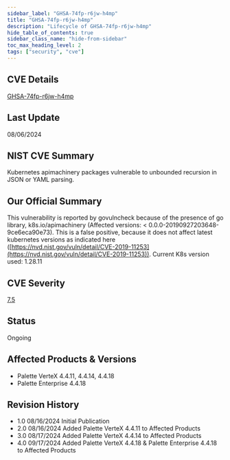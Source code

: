 ```yaml
---
sidebar_label: "GHSA-74fp-r6jw-h4mp"
title: "GHSA-74fp-r6jw-h4mp"
description: "Lifecycle of GHSA-74fp-r6jw-h4mp"
hide_table_of_contents: true
sidebar_class_name: "hide-from-sidebar"
toc_max_heading_level: 2
tags: ["security", "cve"]
---
```


## CVE Details

[GHSA-74fp-r6jw-h4mp](https://github.com/advisories/ghsa-74fp-r6jw-h4mp)

## Last Update

08/06/2024

## NIST CVE Summary

Kubernetes apimachinery packages vulnerable to unbounded recursion in JSON or YAML parsing.

## Our Official Summary

This vulnerability is reported by govulncheck because of the presence of go library, k8s.io/apimachinery (Affected
versions: \< 0.0.0-20190927203648-9ce6eca90e73). This is a false positive, because it does not affect latest kubernetes
versions as indicated here
([https://nvd.nist.gov/vuln/detail/CVE-2019-11253](https://nvd.nist.gov/vuln/detail/CVE-2019-11253)). Current K8s
version used: 1.28.11

## CVE Severity

[7.5](https://github.com/advisories/ghsa-74fp-r6jw-h4mp)

## Status

Ongoing

## Affected Products & Versions

- Palette VerteX 4.4.11, 4.4.14, 4.4.18  
- Palette Enterprise 4.4.18

## Revision History

- 1.0 08/16/2024 Initial Publication  
- 2.0 08/16/2024 Added Palette VerteX 4.4.11 to Affected Products
- 3.0 08/17/2024 Added Palette VerteX 4.4.14 to Affected Products  
- 4.0 09/17/2024 Added Palette VerteX 4.4.18 & Palette Enterprise 4.4.18 to Affected Products
